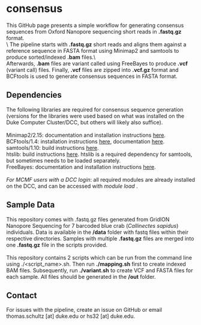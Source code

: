 # consensus
This GitHub page presents a simple workflow for generating consensus sequences from Oxford Nanopore sequencing short reads in **.fastq.gz** format.\
\ 
The pipeline starts with **.fastq.gz** short reads and aligns them against a reference sequence in FASTA format using Minimap2 and samtools to produce sorted/indexed **.bam** files.\ 
\
Afterwards, **.bam** files are variant called using FreeBayes to produce **.vcf** (variant call) files. Finally, **.vcf** files are zipped into **.vcf.gz** format and BCFtools is used to generate consensus sequences in FASTA format.

## Dependencies
The following libraries are required for consensus sequence generation (versions for the libraries were used based on what was installed on the Duke Computer Cluster/DCC, but others will likely also suffice).\
\
Minimap2/2.15: documentation and installation instructions [here](https://github.com/lh3/minimap2).\
BCFtools/1.4: installation instructions [here](https://samtools.github.io/bcftools/howtos/install.html), documentation [here](https://samtools.github.io/bcftools/bcftools.html).\
samtools/1.10: build instructions [here](https://github.com/samtools/samtools).\
htslib: build instructions [here](https://github.com/samtools/htslib). htslib is a required dependency for samtools, but sometimes needs to be loaded separately.\
FreeBayes: documentation and installation instructions [here](https://github.com/freebayes/freebayes).\
\
*For MCMF users with a DCC login*: all required modules are already installed on the DCC, and can be accessed with *module load <module name>*.

## Sample Data
This repository comes with .fastq.gz files generated from GridION Nanopore Sequencing for 7 barcoded blue crab (*Callinectes sapidus*) individuals. Data is available in the **/data** folder with fastq files within their respective directories. Samples with multiple **.fastq.gz** files are merged into one **.fastq.gz** file in the scripts provided.\
\
This repository contains 2 scripts which can be run from the command line using ./<script_name>.sh. Then run **./mapping.sh** first to create indexed BAM files. Subsequently, run **./variant.sh** to create VCF and FASTA files for each sample. All files should be generated in the **/out** folder. 

## Contact
For issues with the pipeline, create an issue on GitHub or email thomas.schultz [at] duke.edu or hs32 [at] duke.edu.
